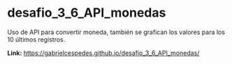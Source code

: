 # desafio_3_6_API_monedas

Uso de API para convertir moneda, también se grafican los valores para los 10 últimos registros.

**Link:** https://gabrielcespedes.github.io/desafio_3_6_API_monedas/
